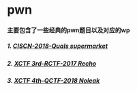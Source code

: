 # pwn

#### 主要包含了一些经典的pwn题目以及对应的wp
##### 1. [CISCN-2018-Quals supermarket](https://github.com/JiaweiHawk/pwn/tree/master/CISCN-2018-Quals%20supermarket)
##### 2. [XCTF 3rd-RCTF-2017 Recho](https://github.com/JiaweiHawk/pwn/tree/master/XCTF%203rd-RCTF-2017%20Recho)
##### 3. [XCTF 4th-QCTF-2018 Noleak](https://github.com/JiaweiHawk/pwn/tree/master/XCTF%204th-QCTF-2018%20Noleak)
